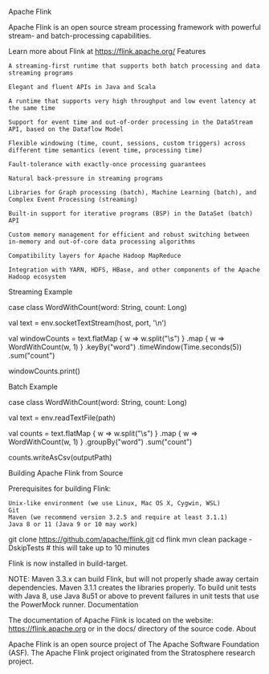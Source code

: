 Apache Flink

Apache Flink is an open source stream processing framework with powerful stream- and batch-processing capabilities.

Learn more about Flink at https://flink.apache.org/
Features

    A streaming-first runtime that supports both batch processing and data streaming programs

    Elegant and fluent APIs in Java and Scala

    A runtime that supports very high throughput and low event latency at the same time

    Support for event time and out-of-order processing in the DataStream API, based on the Dataflow Model

    Flexible windowing (time, count, sessions, custom triggers) across different time semantics (event time, processing time)

    Fault-tolerance with exactly-once processing guarantees

    Natural back-pressure in streaming programs

    Libraries for Graph processing (batch), Machine Learning (batch), and Complex Event Processing (streaming)

    Built-in support for iterative programs (BSP) in the DataSet (batch) API

    Custom memory management for efficient and robust switching between in-memory and out-of-core data processing algorithms

    Compatibility layers for Apache Hadoop MapReduce

    Integration with YARN, HDFS, HBase, and other components of the Apache Hadoop ecosystem

Streaming Example

case class WordWithCount(word: String, count: Long)

val text = env.socketTextStream(host, port, '\n')

val windowCounts = text.flatMap { w => w.split("\\s") }
  .map { w => WordWithCount(w, 1) }
  .keyBy("word")
  .timeWindow(Time.seconds(5))
  .sum("count")

windowCounts.print()

Batch Example

case class WordWithCount(word: String, count: Long)

val text = env.readTextFile(path)

val counts = text.flatMap { w => w.split("\\s") }
  .map { w => WordWithCount(w, 1) }
  .groupBy("word")
  .sum("count")

counts.writeAsCsv(outputPath)

Building Apache Flink from Source

Prerequisites for building Flink:

    Unix-like environment (we use Linux, Mac OS X, Cygwin, WSL)
    Git
    Maven (we recommend version 3.2.5 and require at least 3.1.1)
    Java 8 or 11 (Java 9 or 10 may work)

git clone https://github.com/apache/flink.git
cd flink
mvn clean package -DskipTests # this will take up to 10 minutes

Flink is now installed in build-target.

NOTE: Maven 3.3.x can build Flink, but will not properly shade away certain dependencies. Maven 3.1.1 creates the libraries properly. To build unit tests with Java 8, use Java 8u51 or above to prevent failures in unit tests that use the PowerMock runner.
Documentation

The documentation of Apache Flink is located on the website: https://flink.apache.org or in the docs/ directory of the source code.
About

Apache Flink is an open source project of The Apache Software Foundation (ASF). The Apache Flink project originated from the Stratosphere research project.
